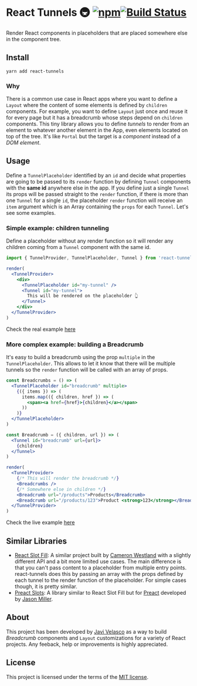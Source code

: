 # React Tunnels 🚇 [![npm](https://img.shields.io/npm/v/react-tunnels.svg?style=flat)](https://www.npmjs.org/package/react-tunnels)[![Build Status](http://img.shields.io/travis/javivelasco/react-tunnels/master.svg?style=flat-square)](https://travis-ci.org/javivelasco/react-tunnels)

Render React components in placeholders that are placed somewhere else in the component tree.

## Install

```
yarn add react-tunnels
```

### Why

There is a common use case in React apps where you want to define a `Layout` where the content of some elements is defined by `children` components. For example, you want to define `Layout` just once and reuse it for every page but it has a breadcrumb whose steps depend on `children` components. This tiny library allows you to define *tunnels* to render from an element to whatever another element in the App, even elements located on top of the tree. It's like `Portal` but the target is a *component* instead of a *DOM element*.

## Usage

Define a `TunnelPlaceholder` identified by an `id` and decide what properties are going to be passed to its `render` function by defining `Tunnel` components with the **same id** anywhere else in the app. If you define just a single `Tunnel` its props will be passed straight to the `render` function, if there is more than one `Tunnel` for a single `id`, the placeholder `render` function will receive an `item` argument which is an Array containing the `props` for each `Tunnel`. Let's see some examples.

### Simple example: children tunneling

Define a placeholder without any render function so it will render any children coming from a `Tunnel` component with the same id.

```jsx
import { TunnelProvider, TunnelPlaceholder, Tunnel } from 'react-tunnels'

render(
  <TunnelProvider>
    <div>
      <TunnelPlaceholder id="my-tunnel" />
      <Tunnel id="my-tunnel">
        This will be rendered on the placeholder 👆
      </Tunnel>
    </div>
  </TunnelProvider>
)
```

Check the real example [here](https://codesandbox.io/s/p79k8w0jnq)

### More complex example: building a Breadcrumb

It's easy to build a breadcrumb using the prop `multiple` in the `TunnelPlaceholder`. This allows to let it know that there will be multiple tunnels so the `render` function will be called with an array of props.

```jsx
const Breadcrumbs = () => (
  <TunnelPlaceholder id="breadcrumb" multiple>
    {({ items }) => (
      items.map(({ children, href }) => (
        <span><a href={href}>{children}</a></span>
      ))
    )}
  </TunnelPlaceholder>
)

const Breadcrumb = ({ children, url }) => (
  <Tunnel id="breadcrumb" url={url}>
    {children}
  </Tunnel>
)

render(
  <TunnelProvider>
    {/* This will render the breadcrumb */}
    <Breadcrumbs />
    {/* Somewhere else in children */}
    <Breadcrumb url="/products">Products</Breadcrumb>
    <Breadcrumb url="/products/123">Product <strong>123</strong></Breadcrumb>
  </TunnelProvider>
)
```

Check the live example [here](https://codesandbox.io/s/0ym0n37jnl)

## Similar Libraries

- [React Slot Fill](https://github.com/camwest/react-slot-fill): A similar project built by [Cameron Westland](https://github.com/camwest) with a slightly different API and a bit more limited use cases. The main difference is that you can't pass content to a placeholder from multiple entry points. react-tunnels does this by passing an array with the props defined by each tunnel to the render function of the placeholder. For simple cases though, it is pretty similar.
- [Preact Slots](https://github.com/developit/preact-slots): A library similar to React Slot Fill but for [Preact](https://github.com/developit/preact) developed by [Jason Miller](https://twitter.com/_developit).

## About

This project has been developed by [Javi Velasco](https://twitter.com/javivelasco) as a way to build *Breadcrumb* components and `Layout` customizations for a variety of React projects. Any feeback, help or improvements is highly appreciated.

## License

This project is licensed under the terms of the [MIT license](https://github.com/javivelasco/react-tunnels/blob/master/LICENSE).
